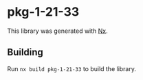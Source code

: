 # pkg-1-21-33

This library was generated with [Nx](https://nx.dev).

## Building

Run `nx build pkg-1-21-33` to build the library.
